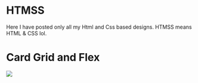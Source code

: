 # HTMSS
Here I have posted only all my Html and Css based designs. HTMSS means HTML &amp; CSS lol.

# Card Grid and Flex
<img src="https://github.com/anishghimire603/HTMSS/blob/master/gifs/card%20grid%20and%20flex.gif">
